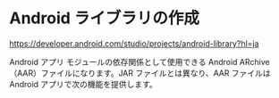 # Android ライブラリの作成

https://developer.android.com/studio/projects/android-library?hl=ja

Android アプリ モジュールの依存関係として使用できる Android ARchive（AAR）ファイルになります。JAR ファイルとは異なり、AAR ファイルは Android アプリで次の機能を提供します。
